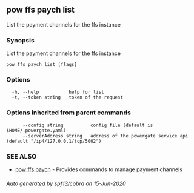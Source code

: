 ## pow ffs paych list

List the payment channels for the ffs instance

### Synopsis

List the payment channels for the ffs instance

```
pow ffs paych list [flags]
```

### Options

```
  -h, --help           help for list
  -t, --token string   token of the request
```

### Options inherited from parent commands

```
      --config string          config file (default is $HOME/.powergate.yaml)
      --serverAddress string   address of the powergate service api (default "/ip4/127.0.0.1/tcp/5002")
```

### SEE ALSO

* [pow ffs paych](pow_ffs_paych.md)	 - Provides commands to manage payment channels

###### Auto generated by spf13/cobra on 15-Jun-2020
